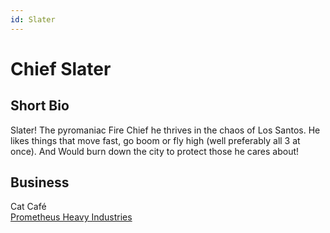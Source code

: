 ```yaml
---
id: Slater
---
```

# Chief Slater

## Short Bio  
Slater! The pyromaniac Fire Chief he thrives in the chaos of Los Santos. He likes things that move fast, go boom or fly high (well preferably all 3 at once). And Would burn down the city to protect those he cares about!  

## Business  

Cat Café  
[Prometheus Heavy Industries](prhi)  
